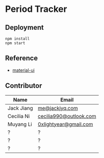 # Period Tracker

## Deployment

```shell
npm install
npm start
```

## Reference

- [material-ui](https://material-ui.com/getting-started)

## Contributor

| Name       | Email          |
| ---------- | -------------- |
| Jack Jiang | me@jackjyq.com |
| Cecilia Ni | cecilia990@outlook.com|
| Muyang Li  | 0xlightyear@gmail.com              |
| ?          | ?              |
| ?          | ?              |
| ?          | ?              |


